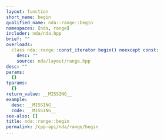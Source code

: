 ```yaml
---
layout: function
short_name: begin
qualified_name: nda::range::begin
namespaces: [nda, range]
includer: nda/nda.hpp
brief: ""
overloads:
  class nda::range::const_iterator begin() noexcept const:
    desc: ""
    source: nda/layout/range.hpp
desc: ""
params:
  {}
tparams:
  {}
return_value: __MISSING__
example:
  desc: __MISSING__
  code: __MISSING__
see-also: []
title: nda::range::begin
permalink: /cpp-api/nda/range/begin
...
```


